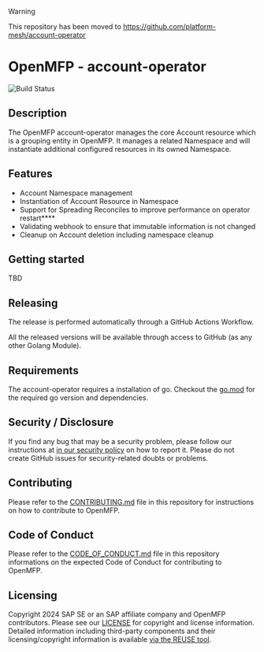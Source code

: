 > [!WARNING]
> This repository has been moved to https://github.com/platform-mesh/account-operator

# OpenMFP - account-operator
![Build Status](https://github.com/openmfp/account-operator/actions/workflows/pipeline.yml/badge.svg)

## Description

The OpenMFP account-operator manages the core Account resource which is a grouping entity in OpenMFP. It manages a related Namespace and will instantiate additional configured resources in its owned Namespace.

## Features
- Account Namespace management
- Instantiation of Account Resource in Namespace
- Support for Spreading Reconciles to improve performance on operator restart****
- Validating webhook to ensure that immutable information is not changed
- Cleanup on Account deletion including namespace cleanup

## Getting started

TBD

## Releasing

The release is performed automatically through a GitHub Actions Workflow.

All the released versions will be available through access to GitHub (as any other Golang Module).

## Requirements

The account-operator requires a installation of go. Checkout the [go.mod](go.mod) for the required go version and dependencies.

## Security / Disclosure
If you find any bug that may be a security problem, please follow our instructions at [in our security policy](https://github.com/openmfp/extension-manager-operator/security/policy) on how to report it. Please do not create GitHub issues for security-related doubts or problems.

## Contributing

Please refer to the [CONTRIBUTING.md](CONTRIBUTING.md) file in this repository for instructions on how to contribute to OpenMFP.

## Code of Conduct

Please refer to the [CODE_OF_CONDUCT.md](CODE_OF_CONDUCT.md) file in this repository informations on the expected Code of Conduct for contributing to OpenMFP.

## Licensing

Copyright 2024 SAP SE or an SAP affiliate company and OpenMFP contributors. Please see our [LICENSE](LICENSE) for copyright and license information. Detailed information including third-party components and their licensing/copyright information is available [via the REUSE tool](https://api.reuse.software/info/github.com/OpenMFP/account-operator).

